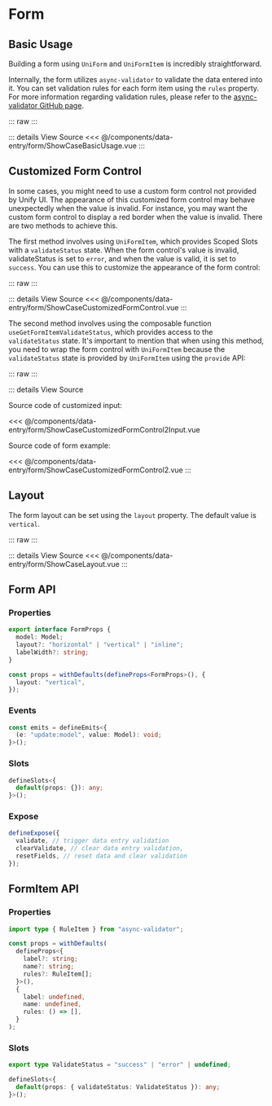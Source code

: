 <script setup lang="ts">
import ShowCaseBasicUsage from './ShowCaseBasicUsage.vue'
import ShowCaseCustomizedFormControl from './ShowCaseCustomizedFormControl.vue'
import ShowCaseLayout from './ShowCaseLayout.vue'
import { Form, CustomizedInput } from './ShowCaseCustomizedFormControl2'
import ShowCaseCustomizedFormControl2 from './ShowCaseCustomizedFormControl2.vue'
import ShowCaseCustomizedFormControl2Input from './ShowCaseCustomizedFormControl2Input.vue'
</script>

# Form

## Basic Usage

Building a form using `UniForm` and `UniFormItem` is incredibly straightforward.

Internally, the form utilizes `async-validator` to validate the data entered into it. You can set validation rules for each form item using the `rules` property. For more information regarding validation rules, please refer to the [async-validator GitHub page](https://github.com/yiminghe/async-validator).

::: raw
<ShowCaseBasicUsage />
:::

::: details View Source
<<< @/components/data-entry/form/ShowCaseBasicUsage.vue
:::

## Customized Form Control

In some cases, you might need to use a custom form control not provided by Unify UI. The appearance of this customized form control may behave unexpectedly when the value is invalid. For instance, you may want the custom form control to display a red border when the value is invalid. There are two methods to achieve this.

The first method involves using `UniFormItem`, which provides Scoped Slots with a `validateStatus` state. When the form control's value is invalid, validateStatus is set to `error`, and when the value is valid, it is set to `success`. You can use this to customize the appearance of the form control:

::: raw
<ShowCaseCustomizedFormControl />
:::

::: details View Source
<<< @/components/data-entry/form/ShowCaseCustomizedFormControl.vue
:::

The second method involves using the composable function `useGetFormItemValidateStatus`, which provides access to the `validateStatus` state. It's important to mention that when using this method, you need to wrap the form control with `UniFormItem` because the `validateStatus` state is provided by `UniFormItem` using the `provide` API:

::: raw
<ShowCaseCustomizedFormControl2 />
:::

::: details View Source

Source code of customized input:

<<< @/components/data-entry/form/ShowCaseCustomizedFormControl2Input.vue

Source code of form example:

<<< @/components/data-entry/form/ShowCaseCustomizedFormControl2.vue
:::

## Layout

The form layout can be set using the `layout` property. The default value is `vertical`.

::: raw
<ShowCaseLayout />
:::

::: details View Source
<<< @/components/data-entry/form/ShowCaseLayout.vue
:::

## Form API

### Properties

```ts
export interface FormProps {
  model: Model;
  layout?: "horizontal" | "vertical" | "inline";
  labelWidth?: string;
}

const props = withDefaults(defineProps<FormProps>(), {
  layout: "vertical",
});
```

### Events

```ts
const emits = defineEmits<{
  (e: "update:model", value: Model): void;
}>();
```

### Slots

```ts
defineSlots<{
  default(props: {}): any;
}>();
```

### Expose

```ts
defineExpose({
  validate, // trigger data entry validation
  clearValidate, // clear data entry validation,
  resetFields, // reset data and clear validation
});
```

## FormItem API

### Properties

```ts
import type { RuleItem } from "async-validator";

const props = withDefaults(
  defineProps<{
    label?: string;
    name?: string;
    rules?: RuleItem[];
  }>(),
  {
    label: undefined,
    name: undefined,
    rules: () => [],
  }
);
```

### Slots

```ts
export type ValidateStatus = "success" | "error" | undefined;

defineSlots<{
  default(props: { validateStatus: ValidateStatus }): any;
}>();
```
